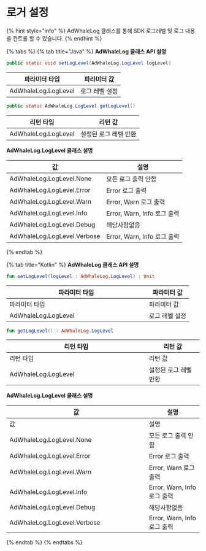 # 로거 설정

{% hint style="info" %}
&#x20;AdWhaleLog 클래스를 통해 SDK 로그레벨 및 로그 내용을 컨트롤 할 수 있습니다.&#x20;
{% endhint %}

{% tabs %}
{% tab title="Java" %}
**AdWhaleLog 클래스 API 설명**

```java
public static void setLogLevel(AdWhaleLog.LogLevel logLevel)
```

| 파라미터 타입             | 파라미터 값   |
| ------------------- | -------- |
| AdWhaleLog.LogLevel | 로그 레벨 설정 |

```java
public static AdWhaleLog.LogLevel getLogLevel()
```

| 리턴 타입               | 리턴 값         |
| ------------------- | ------------ |
| AdWhaleLog.LogLevel | 설정된 로그 레벨 반환 |

**AdWhaleLog.LogLevel 클래스 설명**

| 값                           | 설명                      |
| --------------------------- | ----------------------- |
| AdWhaleLog.LogLevel.None    | 모든 로그 출력 안함             |
| AdWhaleLog.LogLevel.Error   | Error 로그 출력             |
| AdWhaleLog.LogLevel.Warn    | Error, Warn 로그 출력       |
| AdWhaleLog.LogLevel.Info    | Error, Warn, Info 로그 출력 |
| AdWhaleLog.LogLevel.Debug   | 해당사항없음                  |
| AdWhaleLog.LogLevel.Verbose | Error, Warn, Info 로그 출력 |
{% endtab %}

{% tab title="Kotlin" %}
**AdWhaleLog 클래스 API 설명**

```kotlin
fun setLogLevel(logLevel : AdWhaleLog.LogLevel) : Unit
```

<table data-header-hidden><thead><tr><th width="348">파라미터 타입</th><th>파라미터 값</th></tr></thead><tbody><tr><td>파라미터 타입</td><td>파라미터 값</td></tr><tr><td>AdWhaleLog.LogLevel</td><td>로그 레벨 설정</td></tr></tbody></table>

```kotlin
fun getLogLevel() : AdWhaleLog.LogLevel
```

<table data-header-hidden><thead><tr><th width="348">리턴 타입</th><th>리턴 값</th></tr></thead><tbody><tr><td>리턴 타입</td><td>리턴 값</td></tr><tr><td>AdWhaleLog.LogLevel</td><td>설정된 로그 레벨 반환</td></tr></tbody></table>

**AdWhaleLog.LogLevel 클래스 설명**

<table data-header-hidden><thead><tr><th width="348">값</th><th>설명</th></tr></thead><tbody><tr><td>값</td><td>설명</td></tr><tr><td>AdWhaleLog.LogLevel.None</td><td>모든 로그 출력 안함</td></tr><tr><td>AdWhaleLog.LogLevel.Error</td><td>Error 로그 출력</td></tr><tr><td>AdWhaleLog.LogLevel.Warn</td><td>Error, Warn 로그 출력</td></tr><tr><td>AdWhaleLog.LogLevel.Info</td><td>Error, Warn, Info 로그 출력</td></tr><tr><td>AdWhaleLog.LogLevel.Debug</td><td>해당사항없음</td></tr><tr><td>AdWhaleLog.LogLevel.Verbose</td><td>Error, Warn, Info 로그 출력</td></tr></tbody></table>
{% endtab %}
{% endtabs %}
